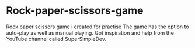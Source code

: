 # Rock-paper-scissors-game
Rock paper scissors game i created for practise
The game has the option to auto-play as well as manual playing.
Got inspiration and help from the YouTube channel called SuperSimpleDev.
